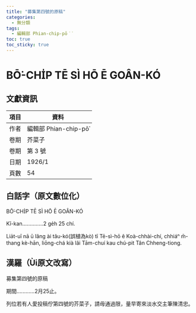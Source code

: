 ```yaml
---
title: "募集第四號的原稿"
categories:
  - 無分類
tags:
  - 編輯部 Phian-chip-pō͘͘
toc: true
toc_sticky: true
---
```


# BŌ͘-CHI̍P TĒ SÌ HŌ Ē GOÂN-KÓ

## 文獻資訊

| 項目 | 資料 |
|---|---|
| 作者 | 編輯部 Phian-chip-pō͘͘ |
| 卷期 | 芥菜子 |
| 卷期 | 第 3 號 |
| 日期 | 1926/1 |
| 頁數 | 54 |

## 白話字（原文數位化）

BŌ͘-CHI̍P TĒ SÌ HŌ Ē GOÂN-KÓ

Kî-kan..............2 ge̍h 25 chí.

Lia̍t-uī nā ū lâng ài tâu-kó(誤植為kò) tī Tē-sì-hō ê Koà-chhài-chí, chhiáⁿ m̄-thang kè-hān, liōng-chá kià lâi Tām-chuí kau chú-pit Tân Chheng-tiong.

## 漢羅（Ùi原文改寫）

募集第四號的原稿

期間............2月25止。

列位若有人愛投稿佇第四號的芥菜子，請毋通過限，量早寄來淡水交主筆陳清忠。
